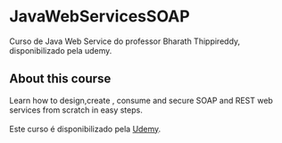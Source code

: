 # JavaWebServicesSOAP
Curso de Java Web Service do professor Bharath Thippireddy, disponibilizado pela udemy.

## About this course
Learn how to design,create , consume and secure SOAP and REST web services from scratch in easy steps.
\
\
Este curso é disponibilizado pela [Udemy](https://www.udemy.com/course/java-web-services/).
